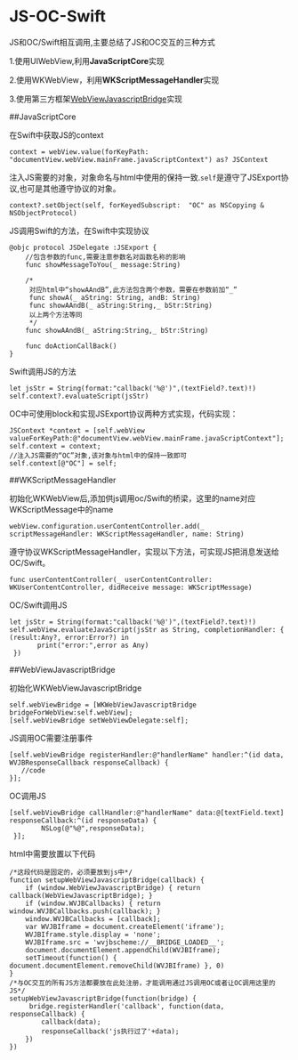# JS-OC-Swift
JS和OC/Swift相互调用,主要总结了JS和OC交互的三种方式

1.使用UIWebView,利用**JavaScriptCore**实现

2.使用WKWebView，利用**WKScriptMessageHandler**实现

3.使用第三方框架[WebViewJavascriptBridge](https://github.com/marcuswestin/WebViewJavascriptBridge)实现

##JavaScriptCore

在Swift中获取JS的context

``` 
context = webView.value(forKeyPath: "documentView.webView.mainFrame.javaScriptContext") as? JSContext
```

注入JS需要的对象，对象命名与html中使用的保持一致.`self`是遵守了JSExport协议,也可是其他遵守协议的对象。

```
context?.setObject(self, forKeyedSubscript:  "OC" as NSCopying & NSObjectProtocol)
```
JS调用Swift的方法，在Swift中实现协议

```
@objc protocol JSDelegate :JSExport {
    //包含参数的func,需要注意参数名对函数名称的影响
    func showMessageToYou(_ message:String)
    
    /*
     对应html中“showAAndB”,此方法包含两个参数，需要在参数前加“_”
     func showA(_ aString: String, andB: String)
     func showAAndB(_ aString:String,_ bStr:String)
     以上两个方法等同
     */
    func showAAndB(_ aString:String,_ bStr:String)
    
    func doActionCallBack()
}
```
Swift调用JS的方法

```
let jsStr = String(format:"callback('%@')",(textField?.text)!)
self.context?.evaluateScript(jsStr)
```
OC中可使用block和实现JSExport协议两种方式实现，代码实现：

```
JSContext *context = [self.webView valueForKeyPath:@"documentView.webView.mainFrame.javaScriptContext"];
self.context = context;
//注入JS需要的“OC”对象,该对象与html中的保持一致即可
self.context[@"OC"] = self;
```

##WKScriptMessageHandler

初始化WKWebView后,添加供js调用oc/Swift的桥梁，这里的name对应WKScriptMessage中的name

```
webView.configuration.userContentController.add(_ scriptMessageHandler: WKScriptMessageHandler, name: String)
```
遵守协议WKScriptMessageHandler，实现以下方法，可实现JS把消息发送给OC/Swift。

```
func userContentController(_ userContentController: WKUserContentController, didReceive message: WKScriptMessage)
```
OC/Swift调用JS

```
let jsStr = String(format:"callback('%@')",(textField?.text)!)
self.webView.evaluateJavaScript(jsStr as String, completionHandler: { (result:Any?, error:Error?) in
       print("error:",error as Any)
 })
```
##WebViewJavascriptBridge

初始化WKWebViewJavascriptBridge

```
self.webViewBridge = [WKWebViewJavascriptBridge bridgeForWebView:self.webView];
[self.webViewBridge setWebViewDelegate:self];
```
JS调用OC需要注册事件

```
[self.webViewBridge registerHandler:@"handlerName" handler:^(id data, WVJBResponseCallback responseCallback) {
   //code
}];
```
OC调用JS

```
[self.webViewBridge callHandler:@"handlerName" data:@[textField.text] responseCallback:^(id responseData) {
        NSLog(@"%@",responseData);
 }];
```
html中需要放置以下代码

```
/*这段代码是固定的，必须要放到js中*/
function setupWebViewJavascriptBridge(callback) {
    if (window.WebViewJavascriptBridge) { return callback(WebViewJavascriptBridge); }
    if (window.WVJBCallbacks) { return window.WVJBCallbacks.push(callback); }
    window.WVJBCallbacks = [callback];
    var WVJBIframe = document.createElement('iframe');
    WVJBIframe.style.display = 'none';
    WVJBIframe.src = 'wvjbscheme://__BRIDGE_LOADED__';
    document.documentElement.appendChild(WVJBIframe);
    setTimeout(function() { document.documentElement.removeChild(WVJBIframe) }, 0)
}
/*与OC交互的所有JS方法都要放在此处注册，才能调用通过JS调用OC或者让OC调用这里的JS*/
setupWebViewJavascriptBridge(function(bridge) {
     bridge.registerHandler('callback', function(data, responseCallback) {
        callback(data);
        responseCallback('js执行过了'+data);
    })
})
```
